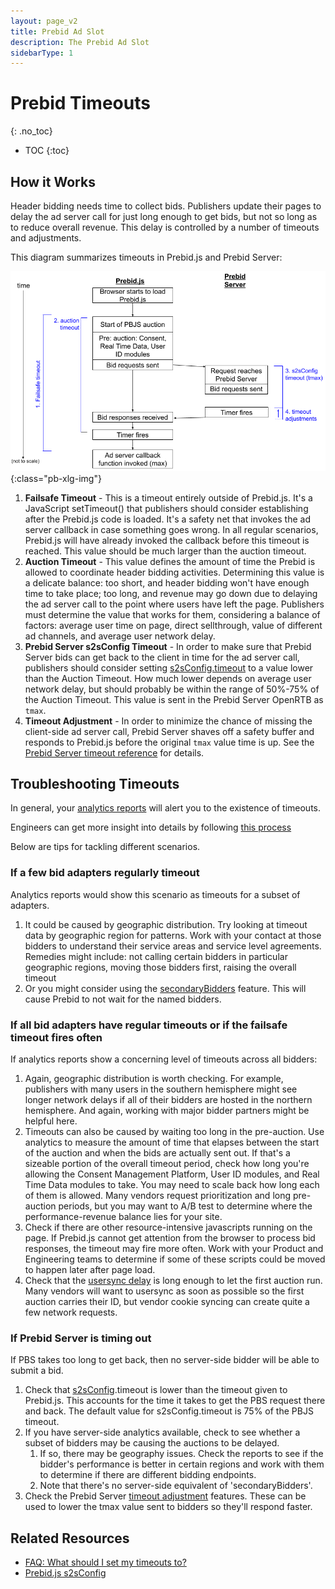 ```yaml
---
layout: page_v2
title: Prebid Ad Slot
description: The Prebid Ad Slot
sidebarType: 1
---
```


# Prebid Timeouts
{: .no_toc}

- TOC
{:toc}

## How it Works

Header bidding needs time to collect bids. Publishers update their
pages to delay the ad server call for just long enough to get bids, but
not so long as to reduce overall revenue. This delay is controlled by
a number of timeouts and adjustments.

This diagram summarizes timeouts in Prebid.js and Prebid Server:

![Timeout](/assets/images/dev-docs/prebid-timeouts.png){:class="pb-xlg-img"}

1. **Failsafe Timeout** - This is a timeout entirely outside of Prebid.js. It's a
JavaScript setTimeout() that publishers should consider establishing
after the Prebid.js code is loaded. It's a safety net that invokes the ad
server callback in case something goes wrong. In all regular scenarios,
Prebid.js will have already invoked the callback before this timeout is reached. This value should be much larger than the auction timeout.
2. **Auction Timeout** - This value defines the amount of time the Prebid is allowed to coordinate 
header bidding activities. Determining this value is a delicate balance: too short, and header bidding won't have enough time to take place; too long, and revenue
may go down due to delaying the ad server call to the point where users have left
the page. Publishers must determine the value that works for them, considering
a balance of factors: average user time on page, direct sellthrough, value of different ad channels, and average user network delay.
3. **Prebid Server s2sConfig Timeout** - In order to make sure that Prebid Server
bids can get back to the client in time for the ad server call, publishers
should consider setting [s2sConfig.timeout](/dev-docs/publisher-api-reference/setConfig.html#setConfig-Server-to-Server) to a value lower than the Auction Timeout. How much lower depends on average user network delay, but should probably be within the range of 50%-75% of the Auction Timeout. This value is sent in the Prebid Server OpenRTB as `tmax`.
4. **Timeout Adjustment** - In order to minimize the chance of missing the client-side
ad server call, Prebid Server shaves off a safety buffer and responds to Prebid.js before the original `tmax` value time is up. See the [Prebid Server timeout reference](/prebid-server/endpoints/openrtb2/pbs-endpoint-auction.html#timeout) for details.

## Troubleshooting Timeouts

In general, your [analytics reports](/overview/analytics.html) will alert you to the existence of timeouts.

Engineers can get more insight into details by following [this process](/troubleshooting/troubleshooting-guide.html#configure-auction-options-with-logging)

Below are tips for tackling different scenarios.

### If a few bid adapters regularly timeout

Analytics reports would show this scenario as timeouts for a subset of adapters.

1. It could be caused by geographic distribution. Try looking at timeout data by geographic region for patterns. Work with your contact at those bidders to understand their service areas and service level agreements. Remedies might include: not calling certain bidders in particular geographic regions, moving those bidders first, raising the overall timeout
2. Or you might consider using the [secondaryBidders](/dev-docs/publisher-api-reference/setConfig.html#auction-options) feature. This will cause Prebid to not wait for the named bidders.

### If all bid adapters have regular timeouts or if the failsafe timeout fires often

If analytics reports show a concerning level of timeouts across all bidders:

1. Again, geographic distribution is worth checking. For example, publishers with many users in the southern hemisphere might see longer network delays if all of their bidders are hosted in the northern hemisphere. And again, working with major bidder partners might be helpful here.
2. Timeouts can also be caused by waiting too long in the pre-auction. Use analytics to measure the amount of time that elapses between the start of the auction and when the bids are actually sent out. If that's a sizeable portion of the overall timeout period, check how long you're allowing the Consent Management Platform, User ID modules, and Real Time Data modules to take. You may need to scale back how long each of them is allowed. Many vendors request prioritization and long pre-auction periods, but you may want to A/B test to determine where the performance-revenue balance lies for your site.
3. Check if there are other resource-intensive javascripts running on the page. If Prebid.js cannot get attention from the browser to process bid responses, the timeout may fire more often. Work with your Product and Engineering teams to determine if some of these scripts could be moved to happen later after page load.
4. Check that the [usersync delay](/dev-docs/publisher-api-reference/setConfig.html#configure-user-syncing) is long enough to let the first auction run. Many vendors will want to usersync as soon as possible so the first auction carries their ID, but vendor cookie syncing can create quite a few network requests.

### If Prebid Server is timing out

If PBS takes too long to get back, then no server-side bidder will be able to submit a bid. 

1. Check that [s2sConfig](/dev-docs/modules/prebidServer.html).timeout is lower than the timeout given to Prebid.js. This accounts for the time it takes to get the PBS request there and back. The default value for s2sConfig.timeout is 75% of the PBJS timeout.
2. If you have server-side analytics available, check to see whether a subset of bidders may be causing the auctions to be delayed. 
    1. If so, there may be geography issues. Check the reports to see if the bidder's performance is better in certain regions and work with them to determine if there are different bidding endpoints.
    2. Note that there's no server-side equivalent of 'secondaryBidders'.
3. Check the Prebid Server [timeout adjustment](/prebid-server/endpoints/openrtb2/pbs-endpoint-auction.html#timeout) features. These can be used to lower the tmax value sent to bidders so they'll respond faster.

## Related Resources

- [FAQ: What should I set my timeouts to?](/dev-docs/faq.html#what-should-my-timeouts-be)
- [Prebid.js s2sConfig](/dev-docs/modules/prebidServer.html)
